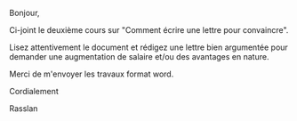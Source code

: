 Bonjour,

Ci-joint le deuxième cours sur "Comment écrire une lettre pour convaincre".

Lisez attentivement le document et rédigez une lettre bien argumentée pour demander une augmentation de salaire et/ou des avantages en nature.

Merci de m'envoyer les travaux format word.

Cordialement

Rasslan